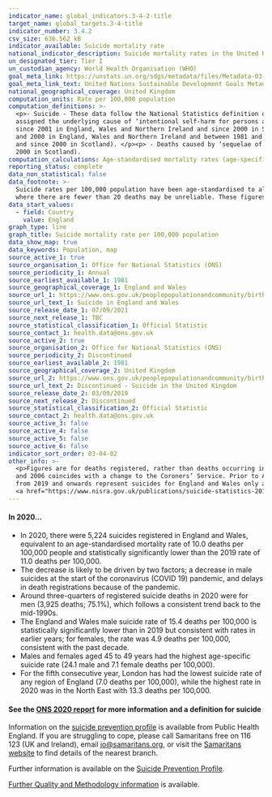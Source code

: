 ```yaml
---
indicator_name: global_indicators.3-4-2-title
target_name: global_targets.3-4-title
indicator_number: 3.4.2
csv_size: 636.562 kB
indicator_available: Suicide mortality rate
national_indicator_description: Suicide mortality rates in the United Kingdom
un_designated_tier: Tier I
un_custodian_agency: World Health Organisation (WHO)
goal_meta_link: https://unstats.un.org/sdgs/metadata/files/Metadata-03-04-02.pdf
goal_meta_link_text: United Nations Sustainable Development Goals Metadata (PDF 65.1 KB)
national_geographical_coverage: United Kingdom
computation_units: Rate per 100,000 population
computation_definitions: >-
  <p>- Suicide - These data follow the National Statistics definition of suicide, which is based on codes from the International Classification of Diseases. See the three paragraphs below for the details of deaths that are included in UK data on suicide.</p><p> - All deaths that were
  assigned the underlying cause of ‘intentional self-harm for persons aged 10 years and above’ (ICD-9 code - E950 - E959 for deaths registered between 1981 and 2000 in England, Wales and Northern Ireland and between 1981 and 1999 in Scotland. ICD-10 code - X60 - X84 for deaths registered
  since 2001 in England, Wales and Northern Ireland and since 2000 in Scotland). </p><p> - Deaths caused by ‘injury/poisoning of undetermined intent for persons aged 15 years and above’ (ICD-9 code - E980 - E989, but excluding E988.8 in England and Wales, for death registered between 1981
  and 2000 in England, Wales and Northern Ireland and between 1981 and 1999 in Scotland. ICD-10 code - Y10 - Y34, excluding Y33.9 in England and Wales where the coroner’s verdict was pending for the years 2001 to 2006, for deaths registered since 2001 in England, Wales and Northern Ireland
  and since 2000 in Scotland). </p><p> - Deaths caused by ‘sequelae of intentional self-harm / event of undetermined intent for persons aged 10 years and above’ in Scotland and Northern Ireland (ICD-10 code - Y87.0 and Y87.2 for deaths registered since 2001 in Northern Ireland and since
  2000 in Scotland).
computation_calculations: Age-standardised mortality rates (age-specific mortality rates when 5-year age group selected)
reporting_status: complete
data_non_statistical: false
data_footnote: >-
  Suicide rates per 100,000 population have been age-standardised to allow comparison between populations which may contain different proportions of people of different ages. Suicide rates by age are based on age-specific suicide rates per 100,000 population. Age-specific rates calculated
  where there are fewer than 20 deaths may be unreliable. These figures are denoted with a 'u' in Source 1. Rates were not calculated where there were fewer than 3 death registrations. Data from 2019 and onwards is available for England and Wales only.
data_start_values:
  - field: Country
    value: England
graph_type: line
graph_title: Suicide mortality rate per 100,000 population
data_show_map: true
data_keywords: Population, map
source_active_1: true
source_organisation_1: Office for National Statistics (ONS)
source_periodicity_1: Annual  
source_earliest_available_1: 1981
source_geographical_coverage_1: England and Wales
source_url_1: https://www.ons.gov.uk/peoplepopulationandcommunity/birthsdeathsandmarriages/deaths/datasets/suicidesintheunitedkingdomreferencetables 
source_url_text_1: Suicide in England and Wales
source_release_date_1: 07/09/2021
source_next_release_1: TBC
source_statistical_classification_1: Official Statistic
source_contact_1: health.data@ons.gov.uk
source_active_2: true
source_organisation_2: Office for National Statistics (ONS)
source_periodicity_2: Discontinued
source_earliest_available_2: 1981
source_geographical_coverage_2: United Kingdom
source_url_2: https://www.ons.gov.uk/peoplepopulationandcommunity/birthsdeathsandmarriages/deaths/datasets/suicidesintheunitedkingdomreferencetables
source_url_text_2: Discontinued - Suicide in the United Kingdom
source_release_date_2: 03/09/2019
source_next_release_2: Discontinued
source_statistical_classification_2: Official Statistic
source_contact_2: health.data@ons.gov.uk
source_active_3: false
source_active_4: false
source_active_5: false
source_active_6: false
indicator_sort_order: 03-04-02
other_info: >-
  <p>Figures are for deaths registered, rather than deaths occurring in each calendar year. Due to the length of time it takes to complete a coroner's inquest, it can take months or even years for a suicide to be registered.</p><p>The large increase seen in Northern Ireland between 2004
  and 2006 coincides with a change to the Coroners’ Service. Prior to April 2006, there were seven Coroners’ districts in Northern Ireland. Following a review of the Coroners’ Service, the separate districts were amalgamated into one centralised Coroners’ Service.</p><p> Please note, data
  from 2019 and onwards represent suicides for England and Wales only and not UK. For more recent suicide statistics for other UK nations please see <a href="https://www.nrscotland.gov.uk/statistics-and-data/statistics/statistics-by-theme/vital-events/deaths/suicides"> NRS Scotland</a> and
  <a href="https://www.nisra.gov.uk/publications/suicide-statistics-2019"> NISRA Nothern Ireland</a>.</p> Data follows the UN specification for this indicator. This indicator has been identified in collaboration with topic experts.
---
```

#### In **2020**… 
* In 2020, there were 5,224 suicides registered in England and Wales, equivalent to an age-standardised mortality rate of 10.0 deaths per 100,000 people and statistically significantly lower than the 2019 rate of 11.0 deaths per 100,000.
* The decrease is likely to be driven by two factors; a decrease in male suicides at the start of the coronavirus (COVID 19) pandemic, and delays in death registrations because of the pandemic.
* Around three-quarters of registered suicide deaths in 2020 were for men (3,925 deaths; 75.1%), which follows a consistent trend back to the mid-1990s.
* The England and Wales male suicide rate of 15.4 deaths per 100,000 is statistically significantly lower than in 2019 but consistent with rates in earlier years; for females, the rate was 4.9 deaths per 100,000, consistent with the past decade.
* Males and females aged 45 to 49 years had the highest age-specific suicide rate (24.1 male and 7.1 female deaths per 100,000).
* For the fifth consecutive year, London has had the lowest suicide rate of any region of England (7.0 deaths per 100,000), while the highest rate in 2020 was in the North East with 13.3 deaths per 100,000.

#### See the [ONS 2020 report](https://www.ons.gov.uk/peoplepopulationandcommunity/birthsdeathsandmarriages/deaths/bulletins/suicidesintheunitedkingdom/latest) for more information and a definition for suicide

Information on the [suicide prevention profile](https://www.gov.uk/government/collections/suicide-prevention-profile) is available from Public Health England. If you are struggling to cope, please call Samaritans free on 116 123 (UK and Ireland), email jo@samaritans.org, or visit the [Samaritans website](https://www.samaritans.org) to find details of the nearest branch. 

Further information is available on the [Suicide Prevention Profile](https://fingertips.phe.org.uk/profile-group/mental-health/profile/suicide).

[Further Quality and Methodology information](https://www.ons.gov.uk/peoplepopulationandcommunity/birthsdeathsandmarriages/deaths/methodologies/suicideratesintheukqmi) is available.